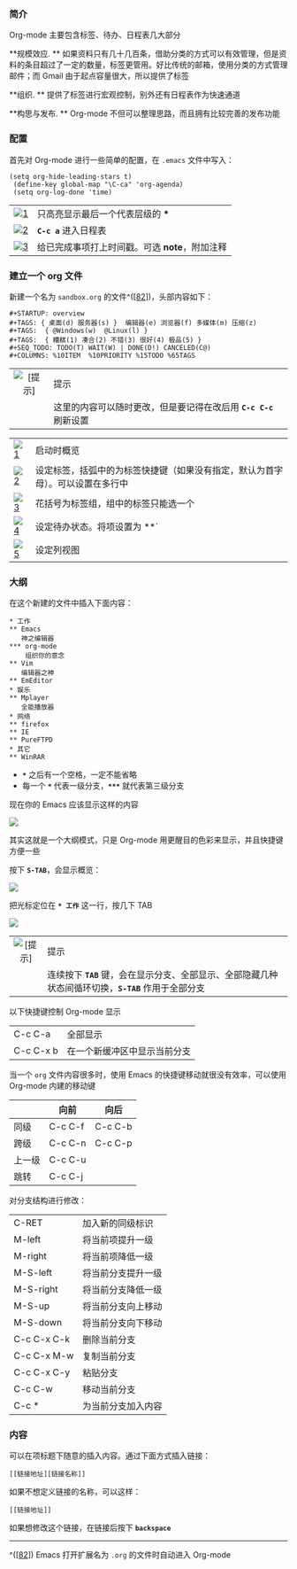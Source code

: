 ### 简介

Org-mode 主要包含标签、待办、日程表几大部分

**规模效应. **
如果资料只有几十几百条，借助分类的方式可以有效管理，但是资料的条目超过了一定的数量，标签更管用。好比传统的邮箱，使用分类的方式管理邮件；而
Gmail 由于起点容量很大，所以提供了标签

**组织. ** 提供了标签进行宏观控制，别外还有日程表作为快速通道

**构思与发布. ** Org-mode 不但可以整理思路，而且拥有比较完善的发布功能

### 配置

首先对 Org-mode 进行一些简单的配置，在 `.emacs` 文件中写入：

```shell
(setq org-hide-leading-stars t) 
 (define-key global-map "\C-ca" 'org-agenda) 
 (setq org-log-done 'time)  
```

|                                        |                                                 |
|:---------------------------------------|:------------------------------------------------|
| [![1](images/callouts/1.png)](#org-01) | 只高亮显示最后一个代表层级的 **\***             |
| [![2](images/callouts/2.png)](#org-02) | **`C-c a`** 进入日程表                          |
| [![3](images/callouts/3.png)](#org-03) | 给已完成事项打上时间戳。可选 **note**，附加注释 |

### 建立一个 org 文件

新建一个名为 `sandbox.org`
的文件^(\[[82](#ftn.id3155679)\])，头部内容如下：

```shell
#+STARTUP: overview 
#+TAGS: { 桌面(d) 服务器(s) }  编辑器(e) 浏览器(f) 多媒体(m) 压缩(z)
#+TAGS:  { @Windows(w)  @Linux(l) }  
#+TAGS:  { 糟糕(1) 凑合(2) 不错(3) 很好(4) 极品(5) } 
#+SEQ_TODO: TODO(T) WAIT(W) | DONE(D!) CANCELED(C@) 
#+COLUMNS: %10ITEM  %10PRIORITY %15TODO %65TAGS     
```

|                             |                                                                   |
|:---------------------------:|:------------------------------------------------------------------|
| ![\[提示\]](images/tip.png) | 提示                                                              |
|                             | 这里的内容可以随时更改，但是要记得在改后用 **`C-c C-c`** 刷新设置 |

|                                        |                                                                                    |
|:---------------------------------------|:--------------|
| [![1](images/callouts/1.png)](#org-11) | 启动时概览                                                                         |
| [![2](images/callouts/2.png)](#org-12) | 设定标签，括弧中的为标签快捷键（如果没有指定，默认为首字母）。可以设置在多行中     |
| [![3](images/callouts/3.png)](#org-15) | 花括号为标签组，组中的标签只能选一个                                               |
| [![4](images/callouts/4.png)](#org-13) | 设定待办状态。将项设置为 **`|`** 后面的状态时（DONE CANCELED），会打上 CLOSED 标志 |
| [![5](images/callouts/5.png)](#org-14) | 设定列视图                                                                         |

### 大纲

在这个新建的文件中插入下面内容：

```shell
* 工作
** Emacs
   神之编辑器
*** org-mode
    组织你的意念
** Vim
   编辑器之神
** EmEditor
* 娱乐
** Mplayer
   全能播放器
* 网络
** firefox
** IE
** PureFTPD
* 其它
** WinRAR   
```

- **`*`** 之后有一个空格，一定不能省略
- 每一个 **`*`** 代表一级分支，**`***`** 就代表第三级分支

现在你的 Emacs 应该显示这样的内容

![](images/org/1.png)

其实这就是一个大纲模式，只是 Org-mode
用更醒目的色彩来显示，并且快捷键方便一些

按下 **`S-TAB`**，会显示概览：

![](images/org/2.png)

把光标定位在 **`* 工作`** 这一行，按几下 TAB

![](images/org/3.png)

|                             |                                                                                                       |
|:---------------------------:|:---------------------------------|
| ![\[提示\]](images/tip.png) | 提示                                                                                                  |
|                             | 连续按下 **`TAB`** 键，会在显示分支、全部显示、全部隐藏几种状态间循环切换，**`S-TAB`** 作用于全部分支 |

以下快捷键控制 Org-mode 显示

|           |                              |
|-----------|------------------------------|
| C-c C-a   | 全部显示                     |
| C-c C-x b | 在一个新缓冲区中显示当前分支 |

当一个 `org` 文件内容很多时，使用 Emacs
的快捷键移动就很没有效率，可以使用 Org-mode 内建的移动键

|        | 向前    | 向后    |
|--------|---------|---------|
| 同级   | C-c C-f | C-c C-b |
| 跨级   | C-c C-n | C-c C-p |
| 上一级 | C-c C-u |         |
| 跳转   | C-c C-j |         |

对分支结构进行修改：

|             |                    |
|-------------|--------------------|
| C-RET       | 加入新的同级标识   |
| M-left      | 将当前项提升一级   |
| M-right     | 将当前项降低一级   |
| M-S-left    | 将当前分支提升一级 |
| M-S-right   | 将当前分支降低一级 |
| M-S-up      | 将当前分支向上移动 |
| M-S-down    | 将当前分支向下移动 |
| C-c C-x C-k | 删除当前分支       |
| C-c C-x M-w | 复制当前分支       |
| C-c C-x C-y | 粘贴分支           |
| C-c C-w     | 移动当前分支       |
| C-c \*      | 为当前分支加入内容 |

### 内容

可以在项标题下随意的插入内容。通过下面方式插入链接：

```shell
[[链接地址][链接名称]]    
```

如果不想定义链接的名称，可以这样：

```shell
[[链接地址]]    
```

如果想修改这个链接，在链接后按下 **`backspace`**

---

^(\[[82](#id3155679)\]) Emacs 打开扩展名为 `.org` 的文件时自动进入
Org-mode
